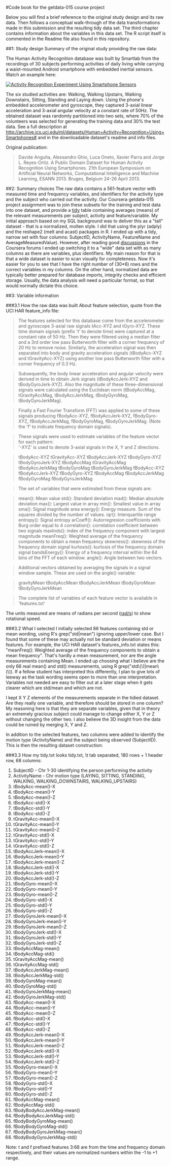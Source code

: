 #Code book for the getdata-015 course project

Below you will find a brief reference to the original study design and its raw data. Then follows a conceptual walk-through of the data transformations made in this submission and the resulting tidy data set. The third chapter contains information about the variables in this data set. The R script itself is commented in the Readme file also found in this repository.

##1: Study design
Summary of the original study providing the raw data:

The Human Activity Recognition database was built by Smartlab from the recordings of 30 subjects performing activities of daily living while carrying a waist-mounted Android smartphone with embedded inertial sensors. Watch an example here:

[![Activity Recognition Experiment Using Smartphone Sensors](http://img.youtube.com/vi/XOEN9W05_4A/0.jpg)](http://www.youtube.com/watch?v=XOEN9W05_4A) 

The six studied activities are: Walking, Walking Upstairs, Walking Downstairs, Sitting, Standing and Laying down. Using the phone's embedded accelerometer and gyroscope, they captured 3-axial linear acceleration and 3-axial angular velocity at a constant rate of 50Hz. The obtained dataset was randomly partitioned into two sets, where 70% of the volunteers was selected for generating the training data and 30% the test data. See a full description at http://archive.ics.uci.edu/ml/datasets/Human+Activity+Recognition+Using+Smartphones# and in the downloadable dataset's readme and info files. 

Original publication:
> Davide Anguita, Alessandro Ghio, Luca Oneto, Xavier Parra and Jorge L. Reyes-Ortiz. A Public Domain Dataset for Human Activity  Recognition Using Smartphones. 21th European Symposium on Artificial Neural Networks, Computational Intelligence and Machine Learning, ESANN 2013. Bruges, Belgium 24-26 April 2013.

##2: Summary choices
The raw data contains a 561-feature vector with measured time and frequency variables, and identifiers for the activity type and the subject who carried out the activity. Our Coursera getdata-015 project assignment was to join these subsets for the training and test data into one dataset, and provide a [tidy](http://vita.had.co.nz/papers/tidy-data.pdf) table containing averages (means) of the relevant measurements per subject, activity and feature/variable. My initial approach based on my SQL background was to deliver this as a "tall" dataset - that is a normalized, molten style. I did that using the plyr (adply) and the reshape2 (melt and acast) packages in R. I ended up with a tidy, narrow set with four columns: SubjectID, ActivityName, FeatureName and AverageMeasuredValue). However, after reading good [discussions](https://class.coursera.org/getdata-015/forum/thread?thread_id=27) in the Coursera forums I ended up switching it to a "wide" data set with as many columns as there are variables, plus identifiers. My main reason for that is that a wide dataset is easier to scan visually for completeness. Now it's easier for you to see that I have the right number of (30*6) rows and the correct variables in my columns. On the other hand, normalized data are typically better prepared for database imports, integrity checks and efficient storage. Usually, the data analysis will need a particular format, so that would normally dictate this choice.

##3: Variable information

###3.1 How the raw data was built
About feature selection, quote from the UCI HAR feature_info file:

>The features selected for this database come from the accelerometer and gyroscope 3-axial raw signals tAcc-XYZ and tGyro-XYZ. These time domain signals (prefix 't' to denote time) were captured at a constant rate of 50 Hz. Then they were filtered using a median filter and a 3rd order low pass Butterworth filter with a corner frequency of 20 Hz to remove noise. Similarly, the acceleration signal was then separated into body and gravity acceleration signals (tBodyAcc-XYZ and tGravityAcc-XYZ) using another low pass Butterworth filter with a corner frequency of 0.3 Hz. 

>Subsequently, the body linear acceleration and angular velocity were derived in time to obtain Jerk signals (tBodyAccJerk-XYZ and tBodyGyroJerk-XYZ). Also the magnitude of these three-dimensional signals were calculated using the Euclidean norm (tBodyAccMag, tGravityAccMag, tBodyAccJerkMag, tBodyGyroMag, tBodyGyroJerkMag). 

>Finally a Fast Fourier Transform (FFT) was applied to some of these signals producing fBodyAcc-XYZ, fBodyAccJerk-XYZ, fBodyGyro-XYZ, fBodyAccJerkMag, fBodyGyroMag, fBodyGyroJerkMag. (Note the 'f' to indicate frequency domain signals). 

>These signals were used to estimate variables of the feature vector for each pattern:  
>'-XYZ' is used to denote 3-axial signals in the X, Y and Z directions.

>tBodyAcc-XYZ
>tGravityAcc-XYZ
>tBodyAccJerk-XYZ
>tBodyGyro-XYZ
>tBodyGyroJerk-XYZ
>tBodyAccMag
>tGravityAccMag
>tBodyAccJerkMag
>tBodyGyroMag
>tBodyGyroJerkMag
>fBodyAcc-XYZ
>fBodyAccJerk-XYZ
>fBodyGyro-XYZ
>fBodyAccMag
>fBodyAccJerkMag
>fBodyGyroMag
>fBodyGyroJerkMag

>The set of variables that were estimated from these signals are: 

>mean(): Mean value
>std(): Standard deviation
>mad(): Median absolute deviation 
>max(): Largest value in array
>min(): Smallest value in array
>sma(): Signal magnitude area
>energy(): Energy measure. Sum of the squares divided by the number of values. 
>iqr(): Interquartile range 
>entropy(): Signal entropy
>arCoeff(): Autorregresion coefficients with Burg order equal to 4
>correlation(): correlation coefficient between two signals
>maxInds(): index of the frequency component with largest magnitude
>meanFreq(): Weighted average of the frequency components to obtain a mean frequency
>skewness(): skewness of the frequency domain signal 
>kurtosis(): kurtosis of the frequency domain signal 
>bandsEnergy(): Energy of a frequency interval within the 64 bins of the FFT of each window.
>angle(): Angle between two vectors.

>Additional vectors obtained by averaging the signals in a signal window sample. These are used on the angle() variable:

>gravityMean
>tBodyAccMean
>tBodyAccJerkMean
>tBodyGyroMean
>tBodyGyroJerkMean

>The complete list of variables of each feature vector is available in 'features.txt'

The units measured are means of radians per second ([rad/s](https://en.wikipedia.org/wiki/Radian_per_second)) to show rotational speed.

###3.2 What I selected
I initially selected 86 features containing std or mean wording, using R's grep("std|mean") ignoring upper/lower case. But I found that some of these may actually not be standard deviation or means features. For example, the UCI HAR dataset's features_info.txt states this: "meanFreq(): Weighted average of the frequency components to obtain a mean frequency". That's hardly a mean measurement, nor are the angle measurements containing Mean. I ended up choosing what I believe are the only 66 real mean() and std() measurements, using R grep("std\\(\\)|mean\\(\\)). If a fellow student has interpreted this differently, I plan to give lots of leeway as the task wording seems open to more than one interpretation. Variables not needed are easy to filter out at a later stage when it gets clearer which are std/mean and which are not.   

I kept X Y Z elements of the measurements separate in the tidied dataset. Are they really one variable, and therefore should be stored in one column? My reasoning here is that they are separate variables, given that in theory an extremely gracious subject could manage to change either X, Y or Z without changing the other two. I also believe the 3D insight from the data could be ruined by merging X, Y and Z. 

In addition to the selected features, two columns were added to identify the motion type (ActivityName) and the subject being observed (SubjectID). This is then the resulting dataset construction:

###3.3 How my tidy.txt looks
tidy.txt, \t tab separated, 180 rows + 1 header row, 68 columns:

1. SubjectID - Chr 1-30 identifying the person performing the activity
2. ActivityName - Chr motion type (LAYING, SITTING, STANDING, WALKING, WALKING_DOWNSTAIRS, WALKING_UPSTAIRS)
3. tBodyAcc-mean()-X
4. tBodyAcc-mean()-Y
5. tBodyAcc-mean()-Z
6. tBodyAcc-std()-X
7. tBodyAcc-std()-Y
8. tBodyAcc-std()-Z
9. tGravityAcc-mean()-X
10. tGravityAcc-mean()-Y
11. tGravityAcc-mean()-Z
12. tGravityAcc-std()-X
13. tGravityAcc-std()-Y
14. tGravityAcc-std()-Z
15. tBodyAccJerk-mean()-X
16. tBodyAccJerk-mean()-Y
17. tBodyAccJerk-mean()-Z
18. tBodyAccJerk-std()-X
19. tBodyAccJerk-std()-Y
20. tBodyAccJerk-std()-Z
21. tBodyGyro-mean()-X
22. tBodyGyro-mean()-Y
23. tBodyGyro-mean()-Z
24. tBodyGyro-std()-X
25. tBodyGyro-std()-Y
26. tBodyGyro-std()-Z
27. tBodyGyroJerk-mean()-X
28. tBodyGyroJerk-mean()-Y
29. tBodyGyroJerk-mean()-Z
30. tBodyGyroJerk-std()-X
31. tBodyGyroJerk-std()-Y
32. tBodyGyroJerk-std()-Z
33. tBodyAccMag-mean()
34. tBodyAccMag-std()
35. tGravityAccMag-mean()
36. tGravityAccMag-std()
37. tBodyAccJerkMag-mean()
38. tBodyAccJerkMag-std()
39. tBodyGyroMag-mean()
40. tBodyGyroMag-std()
41. tBodyGyroJerkMag-mean()
42. tBodyGyroJerkMag-std()
43. fBodyAcc-mean()-X
44. fBodyAcc-mean()-Y
45. fBodyAcc-mean()-Z
46. fBodyAcc-std()-X
47. fBodyAcc-std()-Y
48. fBodyAcc-std()-Z
49. fBodyAccJerk-mean()-X
50. fBodyAccJerk-mean()-Y
51. fBodyAccJerk-mean()-Z
52. fBodyAccJerk-std()-X
53. fBodyAccJerk-std()-Y
54. fBodyAccJerk-std()-Z
55. fBodyGyro-mean()-X
56. fBodyGyro-mean()-Y
57. fBodyGyro-mean()-Z
58. fBodyGyro-std()-X
59. fBodyGyro-std()-Y
60. fBodyGyro-std()-Z
61. fBodyAccMag-mean()
62. fBodyAccMag-std()
63. fBodyBodyAccJerkMag-mean()
64. fBodyBodyAccJerkMag-std()
65. fBodyBodyGyroMag-mean()
66. fBodyBodyGyroMag-std()
67. fBodyBodyGyroJerkMag-mean()
68. fBodyBodyGyroJerkMag-std()

Note: t and f prefixed features 3:68 are from the time and frequency domain respectively, and their values are normalized numbers within the -1 to +1 range.